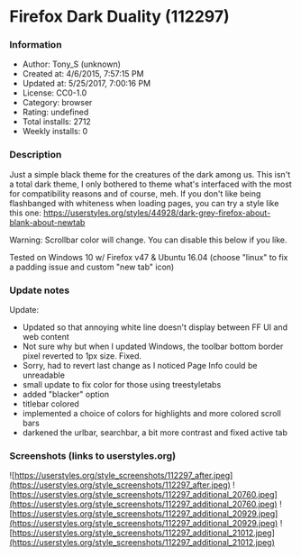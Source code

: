 # Firefox Dark Duality (112297)

### Information
- Author: Tony_S (unknown)
- Created at: 4/6/2015, 7:57:15 PM
- Updated at: 5/25/2017, 7:00:16 PM
- License: CC0-1.0
- Category: browser
- Rating: undefined
- Total installs: 2712
- Weekly installs: 0


### Description
Just a simple black theme for the creatures of the dark among us. This isn't a total dark theme, I only bothered to theme what's interfaced with the most for compatibility reasons and of course, meh. If you don't like being flashbanged with whiteness when loading pages, you can try a style like this one: https://userstyles.org/styles/44928/dark-grey-firefox-about-blank-about-newtab

Warning: Scrollbar color will change. You can disable this below if you like. 

Tested on Windows 10 w/ Firefox v47 & Ubuntu 16.04 (choose "linux" to fix a padding issue and custom "new tab" icon)

### Update notes
Update:

- Updated so that annoying white line doesn't display between FF UI and web content
- Not sure why but when I updated Windows, the toolbar bottom border pixel reverted to 1px size. Fixed.
- Sorry, had to revert last change as I noticed Page Info could be unreadable
- small update to fix color for those using treestyletabs
- added "blacker" option
- titlebar colored
- implemented a choice of colors for highlights and more colored scroll bars
- darkened the urlbar, searchbar, a bit more contrast and fixed active tab

### Screenshots (links to userstyles.org)
![https://userstyles.org/style_screenshots/112297_after.jpeg](https://userstyles.org/style_screenshots/112297_after.jpeg)
![https://userstyles.org/style_screenshots/112297_additional_20760.jpeg](https://userstyles.org/style_screenshots/112297_additional_20760.jpeg)
![https://userstyles.org/style_screenshots/112297_additional_20929.jpeg](https://userstyles.org/style_screenshots/112297_additional_20929.jpeg)
![https://userstyles.org/style_screenshots/112297_additional_21012.jpeg](https://userstyles.org/style_screenshots/112297_additional_21012.jpeg)

